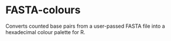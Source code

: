 # FASTA-colours
Converts counted base pairs from a user-passed FASTA file into a hexadecimal colour palette for R.
